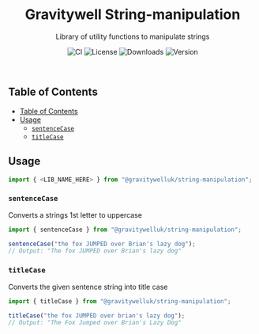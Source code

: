 <h1 align="center">Gravitywell String-manipulation</h1>
<p align="center">Library of utility functions to manipulate strings</p>
<p align="center">
  <img src="https://img.shields.io/github/workflow/status/GravitywellUK/packages/CI/master" alt="CI" />
  <img src="https://img.shields.io/github/license/gravitywelluk/packages" alt="License" />
  <img src="https://img.shields.io/npm/dm/@gravitywelluk/string-manipulation" alt="Downloads" />
  <img src="https://img.shields.io/npm/v/@gravitywelluk/string-manipulation" alt="Version" />
</p>
<br />

## Table of Contents
- [Table of Contents](#table-of-contents)
- [Usage](#usage)
  - [`sentenceCase`](#sentencecase)
  - [`titleCase`](#titlecase)

## Usage

```typescript
import { <LIB_NAME_HERE> } from "@gravitywelluk/string-manipulation";
```

### `sentenceCase`

Converts a strings 1st letter to uppercase

```typescript
import { sentenceCase } from "@gravitywelluk/string-manipulation";

sentenceCase("the fox JUMPED over Brian's lazy dog");
// Output: "The fox JUMPED over Brian's lazy dog"
```
### `titleCase`

Converts the given sentence string into title case

```typescript
import { titleCase } from "@gravitywelluk/string-manipulation";

titleCase("the fox JUMPED over brian's lazy dog");
// Output: "The Fox Jumped over Brian's Lazy Dog"
```